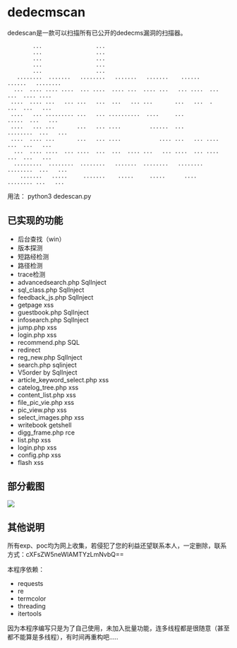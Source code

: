 # dedecmscan



dedescan是一款可以扫描所有已公开的dedecms漏洞的扫描器。

```
        ...                 ...                                                     
        ...                 ...                                                     
        ...                 ...                                                     
        ...                 ...                                                     
        ...                 ...                                                     
   ........  .......   ........   .......   .......    ......    ......   ........  
  ...  .... .... ....  ... ....  .... ...  .... ...   ... ....  ...  ...  .... .... 
 ....  .... ...   ... ...   ...  ...   ... ...       ...   ...  .    ...  ...   ... 
 ....   ... ......... ...   ... ..........  ....     ...           .....  ...   ... 
 ....   ... ...       ...   ... ....         ......  ...        ........  ...   ... 
 ....  .... ...       ...   ... ....            .... ...   ... ....  ...  ...   ... 
  ...  .... ....  ... ....  ...  ...  .... ...   ... ....  ... ....  ...  ...   ... 
  .........  ........  ........   .......  ........   ........  ........  ...   ... 
    .......   .....     .......    .....     .....      ....     ........ ...   ... 

```

用法： python3 dedescan.py

## 已实现的功能

- 后台查找（win）
- 版本探测
- 短路经检测
- 路径检测
- trace检测
- advancedsearch.php SqlInject
- sql_class.php SqlInject
- feedback_js.php SqlInject
- getpage xss
- guestbook.php SqlInject
- infosearch.php SqlInject
- jump.php xss
- login.php xss
- recommend.php SQL 
- redirect
- reg_new.php SqlInject
- search.php sqlinject
- V5order by SqlInject
- article_keyword_select.php xss
- catelog_tree.php xss
- content_list.php xss
- file_pic_vie.php xss
- pic_view.php xss
- select_images.php xss
- writebook getshell
- digg_frame.php  rce
- list.php xss
- login.php xss
- config.php xss
- flash xss

## 部分截图

![](http://ww1.sinaimg.cn/large/007F8GgBly1g61fd0uo8ej30mx0d0415.jpg)


## 其他说明

所有exp、poc均为网上收集，若侵犯了您的利益还望联系本人，一定删除，联系方式：cXFsZW5neWlAMTYzLmNvbQ==

本程序依赖：

- requests
- re
- termcolor
- threading
- itertools

因为本程序编写只是为了自己使用，未加入批量功能，连多线程都是很随意（甚至都不能算是多线程），有时间再重构吧.....


